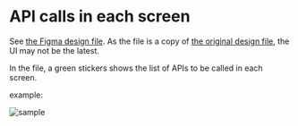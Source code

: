 # API calls in each screen

See [the Figma design file](https://www.figma.com/file/of2nZi65UVg1YNkdEtY55o/Visitor-Onboarding-%2B-connected-APIs-(UI%3A-2023%2F12%2F07)?type=design&node-id=4410-12302&mode=design&t=Um4hbby1txzVTAEO-0).
As the file is a copy of [the original design file](https://www.figma.com/file/2MTNBREKe64WoDA67KAnIr/Visitor-Onboarding?type=design&mode=design&t=bV6HKvz14aAruhMH-0), the UI may not be the latest.

In the file, a green stickers shows the list of APIs to be called in each screen.

example:

![sample](images/api_calls/sample_description.png)

